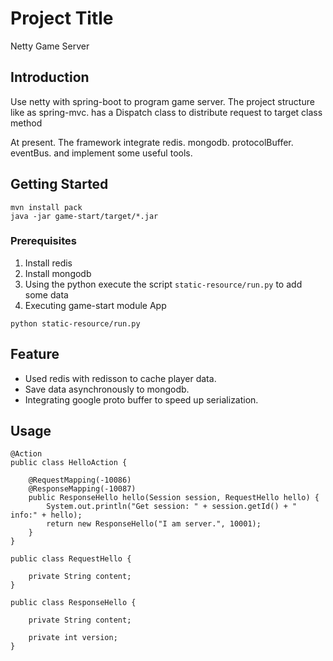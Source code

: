 # Project Title

Netty Game Server

## Introduction

Use netty with spring-boot to program game server.
The project structure like as spring-mvc. has a Dispatch class to distribute request to target class method

At present. The framework integrate redis. mongodb. protocolBuffer. eventBus. and implement some useful tools.

## Getting Started

```
mvn install pack
java -jar game-start/target/*.jar
```

### Prerequisites

1. Install redis 
2. Install mongodb
3. Using the python execute the script `static-resource/run.py` to add some data
4. Executing game-start module App

```
python static-resource/run.py
```

## Feature 

* Used redis with redisson to cache player data.
* Save data asynchronously to mongodb.
* Integrating google proto buffer to speed ​​up serialization.

## Usage

```
@Action
public class HelloAction {

    @RequestMapping(-10086)
    @ResponseMapping(-10087)
    public ResponseHello hello(Session session, RequestHello hello) {
        System.out.println("Get session: " + session.getId() + " info:" + hello);      
        return new ResponseHello("I am server.", 10001);
    }
}

public class RequestHello {

    private String content;
}

public class ResponseHello {

    private String content;

    private int version;
}
```